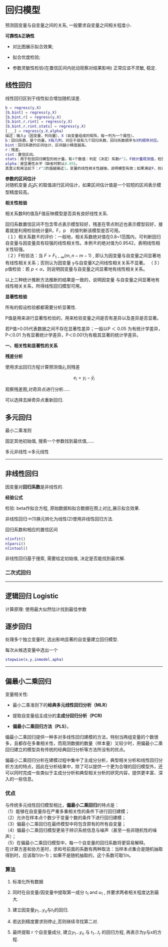# 回归模型

预测因变量与自变量之间的关系, 一般要求自变量之间相关程度小.

**可靠性&正确性** 

- 对比图展示拟合效果;

- 拟合优度检验; 

- 参数灵敏性检验(在置信区间内扰动观察对结果影响)
  正常应该不灵敏, 稳定.
  
  

## 线性回归

线性回归区别于线性拟合增加随机误差.

```matlab
b = regress(y,X)
[b,bint] = regress(y,X)
[b,bint,r] = regress(y,X)
[b,bint,r,rint] = regress(y,X)
[b,bint,r,rint,stats] = regress(y,X)
[___] = regress(y,X,alpha)
描述：输入y（因变量，列向量）、X（自变量组成的矩阵，每一列为一个属性）。
b：回归系数，是个向量，X有几列，对应于就有几个回归系数，回归系数顺序与X列顺序对应。
bint：回归系数的区间估计，区间越小精度越高。
r：残差。
rint：置信区间。
stats：用于检验回归模型的统计量。有4个数值：判定（决定）系数r^2，F统计量观测值，检验的p的值，误差方差的估计。
alpha：是显著性水平（缺省时默认0.05）。
其意义和用法如下：r^2的值越接近1，变量的线性相关性越强，说明模型有效；如果满足F，则认为变量与显著地有线性关系。
```

**参数的区间估计**  
对随机变量 $\widehat{\beta}_0 \widehat{\beta}_1$ 的取值进行区间估计，如果区间估计值是一个较短的区间表示模型精度较高。

**相关性检验**

相关系数R的值及F值反映模型是否具有良好线性关系.

回归系数置信区间不包含零点表示模型较好，残差在零点附近也表示模型较好，接着就是利用检验统计量R，F，p　的值判断该模型是否可用。  
（１）相关系数Ｒ的评价：一般地，相关系数绝对值在0.8~1范围内，可判断回归自变量与因变量具有较强的线性相关性。本例Ｒ的绝对值为0.9542，表明线性相关性较强。  
（２）F检验法：当 $F>F_{1-\infty}(m,n-m-1)$ , 即认为因变量与自变量之间显著地有线性相关关系；否则认为因变量 y与自变量X之间线性相关关系不显著。
（３）p值检验：若 $p<\alpha$，则说明因变量与自变量之间显著地有线性相关关系。

以上三种统计推断方法推断的结果是一致的，说明因变量 与自变量之间显著地有线性相关关系，所得线性回归模型可用。

**显著性检验**

所有的假设检验都都需要分析显著性.

P值是用来进行显著性检验的，用来检验变量之间是否有差异以及差异是否显著。

若P值>0.05代表数据之间不存在显著性差异；一般以P ＜ 0.05 为有统计学差异， P＜0.01 为有显著统计学差异，P＜0.001为有极其显著的统计学差异。

**一、相关性和显著性的关系**

**残差分析**

使用求出回归方程计算预测值$\hat y_i$,则残差

$$
e_i=y_i -\hat y_i
$$

观察残差图,对奇异点进行分析.....

可以选择去掉奇异点重新回归.



## 多元回归

最小二乘准则

固定其他初始值, 搜索一个参数找到最优值,..... 

多元非线性->多元线性



****



## 非线性回归

因变量对**回归系数**是非线性的.

**经验公式**

检验: beta作拟合方程, 原始数据和拟合数据在图上对比,展示拟合效果.

非线性回归->(1)换元转化为线性(2)使用非线性回归方法.

回归系数和相应的置信区间

```matlab
nlinfit()
nlparci()
nlintool()
```

非线性回归基于搜索, 需要给定初始值, 决定是否能找到最优解.

### 二次式回归





****

## 逻辑回归 Logistic

计算原理: 使用最大似然估计找到最佳参数



## 逐步回归

处理多个独立变量时, 选出影响显著的自变量建立回归模型.

每次从候选变量中选出一个

```matlab
stepwise(x,y,inmodel,apha)
```

****



## 偏最小二乘回归

变量相关性:

- 最小二乘准则下的**经典多元线性回归分析（MLR）**

- 提取自变量组主成分的**主成分回归分析（PCR)** 

- **偏最小二乘回归方法（PLS）**。

偏最小二乘回归提供一种多对多线性回归建模的方法，特别当两组变量的个数很 多，且都存在多重相关性，而观测数据的数量（样本量）又较少时，用偏最小二乘回归建立的模型具有传统的经典回归分析等方法所没有的优点。 

偏最小二乘回归分析在建模过程中集中了主成分分析，典型相关分析和线性回归分析方法的特点，因此在分析结果中，除了可以提供一个更为合理的回归模型外，还可以同时完成一些类似于主成分分析和典型相关分析的研究内容，提供更丰富、深入的一些信息。



### 优点

与传统多元线性回归模型相比，**偏最小二乘回归**的特点是：  
（1）能够在自变量存在严重多重相关性的条件下进行回归建模；  
（2）允许在样本点个数少于变量个数的条件下进行回归建模；  
（3）偏最小二乘回归在最终模型中将包含原有的所有自变量；  
（4）偏最小二乘回归模型更易于辨识系统信息与噪声（甚至一些非随机性的噪声）；  
（5）在偏最小二乘回归模型中，每一个自变量的回归系数将更容易解释。  
在计算方差和协方差时，求和号前面的系数有两种取法：当样本点集合是随机抽取得到时，应该取1/(n-1)；如果不是随机抽取的，这个系数可取1/n。

### 算法

1. 标准化所有数据

2. 同时在自变量/因变量中提取第一成分 $t_1$ and $u_1$ , 并要求两者相关程度达到最大.

3. 建立因变量$y_1...y_n$与$t_1$的回归.

4. 若达到精度要求则停止,否则继续寻找第二对.

5. 最终提取 r 个自变量成分, 建立$y_1...y_n$ 与 $t_1...t_r$ 的回归方程, 再表示为y与x的方程.

